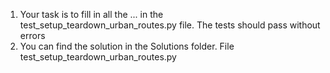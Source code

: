 1. Your task is to fill in all the ... in the test_setup_teardown_urban_routes.py file. 
   The tests should pass without errors
2. You can find the solution in the Solutions folder. File test_setup_teardown_urban_routes.py
